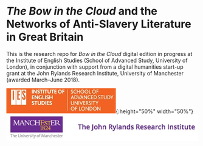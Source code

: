 # *The Bow in the Cloud* and the Networks of Anti-Slavery Literature in Great Britain 

This is the research repo for *Bow in the Cloud* digital edition in progress at the Institute of English Studies (School of Advanced Study, University of London), in conjunction with support from a digital humanities start-up grant at the John Rylands Research Institute, University of Manchester (awarded March–June 2018).

![IES-logo](IES-logo.jpg){:height="50%" width="50%"} ![JRRI-logo](JRRI-logo.jpg)
